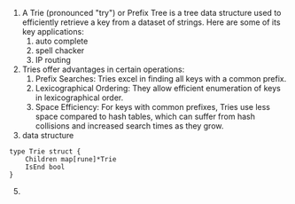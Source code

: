 1. A Trie (pronounced "try") or Prefix Tree is a tree data structure used to efficiently retrieve a key from a dataset of strings. Here are some of its key applications:
	1. auto complete
	2. spell chacker
	3. IP routing
2. Tries offer advantages in certain operations:
	1. Prefix Searches: Tries excel in finding all keys with a common prefix.
	2. Lexicographical Ordering: They allow efficient enumeration of keys in lexicographical order.
	3. Space Efficiency: For keys with common prefixes, Tries use less space compared to hash tables, which can suffer from hash collisions and increased search times as they grow.
3. data structure
```
type Trie struct {
	Children map[rune]*Trie
	IsEnd bool
}
```
5. 
